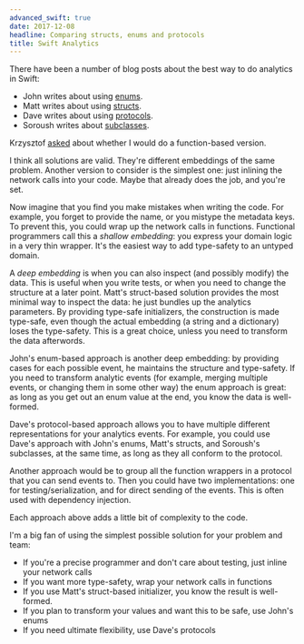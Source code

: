 ```yaml
---
advanced_swift: true
date: 2017-12-08
headline: Comparing structs, enums and protocols
title: Swift Analytics
---
```


There have been a number of blog posts about the best way to do analytics in Swift:

- John writes about using [enums](https://www.swiftbysundell.com/posts/building-an-enum-based-analytics-system-in-swift).
- Matt writes about using [structs](http://matt.diephouse.com/2017/12/when-not-to-use-an-enum/).
- Dave writes about using [protocols](https://davedelong.com/blog/2017/12/07/misusing-enums/).
- Soroush writes about [subclasses](http://khanlou.com/2017/12/misusing-subclassing/).

Krzysztof [asked](https://twitter.com/kprofic/status/938910246810062848) about whether I would do a function-based version.

I think all solutions are valid. They're different embeddings of the same problem. Another version to consider is the simplest one: just inlining the network calls into your code. Maybe that already does the job, and you're set. 

Now imagine that you find you make mistakes when writing the code. For example, you forget to provide the name, or you mistype the metadata keys. To prevent this, you could wrap up the network calls in functions. Functional programmers call this a *shallow embedding*: you express your domain logic in a very thin wrapper. It's the easiest way to add type-safety to an untyped domain.

A *deep embedding* is when you can also inspect (and possibly modify) the data. This is useful when you write tests, or when you need to change the structure at a later point. Matt's struct-based solution provides the most minimal way to inspect the data: he just bundles up the analytics parameters. By providing type-safe initializers, the construction is made type-safe, even though the actual embedding (a string and a dictionary) loses the type-safety. This is a great choice, unless you need to transform the data afterwords. 

John's enum-based approach is another deep embedding: by providing cases for each possible event, he maintains the structure and type-safety. If you need to transform analytic events (for example, merging multiple events, or changing them in some other way) the enum approach is great: as long as you get out an enum value at the end, you know the data is well-formed.

Dave's protocol-based approach allows you to have multiple different representations for your analytics events. For example, you could use Dave's approach with John's enums, Matt's structs, and Soroush's subclasses, at the same time, as long as they all conform to the protocol. 

Another approach would be to group all the function wrappers in a protocol that you can send events to. Then you could have two implementations: one for testing/serialization, and for direct sending of the events. This is often used with dependency injection.

Each approach above adds a little bit of complexity to the code.

I'm a big fan of using the simplest possible solution for your problem and team:

- If you're a precise programmer and don't care about testing, just inline your network calls
- If you want more type-safety, wrap your network calls in functions
- If you use Matt's struct-based initializer, you know the result is well-formed. 
- If you plan to transform your values and want this to be safe, use John's enums
- If you need ultimate flexibility, use Dave's protocols
